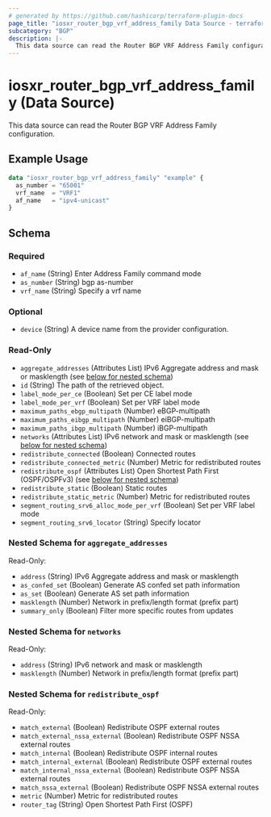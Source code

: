 ```yaml
---
# generated by https://github.com/hashicorp/terraform-plugin-docs
page_title: "iosxr_router_bgp_vrf_address_family Data Source - terraform-provider-iosxr"
subcategory: "BGP"
description: |-
  This data source can read the Router BGP VRF Address Family configuration.
---
```


# iosxr_router_bgp_vrf_address_family (Data Source)

This data source can read the Router BGP VRF Address Family configuration.

## Example Usage

```terraform
data "iosxr_router_bgp_vrf_address_family" "example" {
  as_number = "65001"
  vrf_name  = "VRF1"
  af_name   = "ipv4-unicast"
}
```

<!-- schema generated by tfplugindocs -->
## Schema

### Required

- `af_name` (String) Enter Address Family command mode
- `as_number` (String) bgp as-number
- `vrf_name` (String) Specify a vrf name

### Optional

- `device` (String) A device name from the provider configuration.

### Read-Only

- `aggregate_addresses` (Attributes List) IPv6 Aggregate address and mask or masklength (see [below for nested schema](#nestedatt--aggregate_addresses))
- `id` (String) The path of the retrieved object.
- `label_mode_per_ce` (Boolean) Set per CE label mode
- `label_mode_per_vrf` (Boolean) Set per VRF label mode
- `maximum_paths_ebgp_multipath` (Number) eBGP-multipath
- `maximum_paths_eibgp_multipath` (Number) eiBGP-multipath
- `maximum_paths_ibgp_multipath` (Number) iBGP-multipath
- `networks` (Attributes List) IPv6 network and mask or masklength (see [below for nested schema](#nestedatt--networks))
- `redistribute_connected` (Boolean) Connected routes
- `redistribute_connected_metric` (Number) Metric for redistributed routes
- `redistribute_ospf` (Attributes List) Open Shortest Path First (OSPF/OSPFv3) (see [below for nested schema](#nestedatt--redistribute_ospf))
- `redistribute_static` (Boolean) Static routes
- `redistribute_static_metric` (Number) Metric for redistributed routes
- `segment_routing_srv6_alloc_mode_per_vrf` (Boolean) Set per VRF label mode
- `segment_routing_srv6_locator` (String) Specify locator

<a id="nestedatt--aggregate_addresses"></a>
### Nested Schema for `aggregate_addresses`

Read-Only:

- `address` (String) IPv6 Aggregate address and mask or masklength
- `as_confed_set` (Boolean) Generate AS confed set path information
- `as_set` (Boolean) Generate AS set path information
- `masklength` (Number) Network in prefix/length format (prefix part)
- `summary_only` (Boolean) Filter more specific routes from updates


<a id="nestedatt--networks"></a>
### Nested Schema for `networks`

Read-Only:

- `address` (String) IPv6 network and mask or masklength
- `masklength` (Number) Network in prefix/length format (prefix part)


<a id="nestedatt--redistribute_ospf"></a>
### Nested Schema for `redistribute_ospf`

Read-Only:

- `match_external` (Boolean) Redistribute OSPF external routes
- `match_external_nssa_external` (Boolean) Redistribute OSPF NSSA external routes
- `match_internal` (Boolean) Redistribute OSPF internal routes
- `match_internal_external` (Boolean) Redistribute OSPF external routes
- `match_internal_nssa_external` (Boolean) Redistribute OSPF NSSA external routes
- `match_nssa_external` (Boolean) Redistribute OSPF NSSA external routes
- `metric` (Number) Metric for redistributed routes
- `router_tag` (String) Open Shortest Path First (OSPF)


